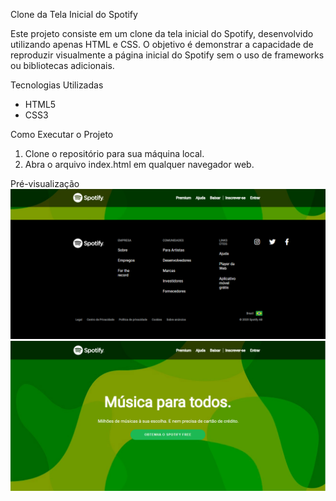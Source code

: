 Clone da Tela Inicial do Spotify

Este projeto consiste em um clone da tela inicial do Spotify, desenvolvido utilizando apenas HTML e CSS. O objetivo é demonstrar a capacidade de reproduzir visualmente a página inicial do Spotify sem o uso de frameworks ou bibliotecas adicionais.

Tecnologias Utilizadas

* HTML5
* CSS3

Como Executar o Projeto

1. Clone o repositório para sua máquina local.
2. Abra o arquivo index.html em qualquer navegador web.

  Pré-visualização
![Login Page Preview](pageweb.png)
![Login Page Preview](pagewebb.png)
